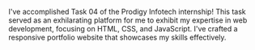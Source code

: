 
 I've accomplished Task 04 of the Prodigy Infotech internship! This task served as an exhilarating platform for me to exhibit my expertise in web development, focusing on HTML, CSS, and JavaScript. I've crafted a responsive portfolio website that showcases my skills effectively.